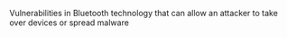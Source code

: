Vulnerabilities in Bluetooth technology that can allow an attacker to take over devices or spread malware